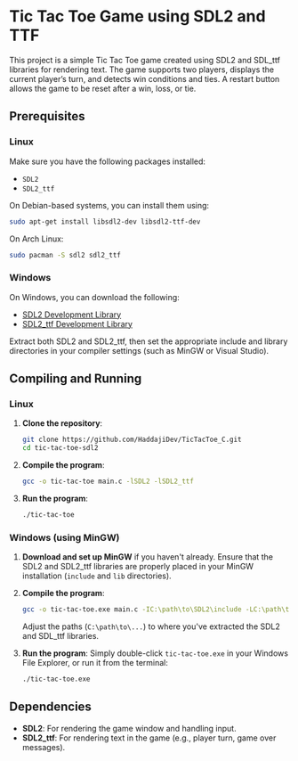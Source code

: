 
# Tic Tac Toe Game using SDL2 and TTF

This project is a simple Tic Tac Toe game created using SDL2 and SDL_ttf libraries for rendering text. The game supports two players, displays the current player’s turn, and detects win conditions and ties. A restart button allows the game to be reset after a win, loss, or tie.

## Prerequisites

### Linux
Make sure you have the following packages installed:
- `SDL2`
- `SDL2_ttf`

On Debian-based systems, you can install them using:
```bash
sudo apt-get install libsdl2-dev libsdl2-ttf-dev
```

On Arch Linux:
```bash
sudo pacman -S sdl2 sdl2_ttf
```

### Windows
On Windows, you can download the following:
- [SDL2 Development Library](https://libsdl.org/download-2.0.php)
- [SDL2_ttf Development Library](https://www.libsdl.org/projects/SDL_ttf/)

Extract both SDL2 and SDL2_ttf, then set the appropriate include and library directories in your compiler settings (such as MinGW or Visual Studio).

## Compiling and Running

### Linux
1. **Clone the repository**:
   ```bash
   git clone https://github.com/HaddajiDev/TicTacToe_C.git
   cd tic-tac-toe-sdl2
   ```

2. **Compile the program**:
   ```bash
   gcc -o tic-tac-toe main.c -lSDL2 -lSDL2_ttf
   ```

3. **Run the program**:
   ```bash
   ./tic-tac-toe
   ```

### Windows (using MinGW)
1. **Download and set up MinGW** if you haven't already. Ensure that the SDL2 and SDL2_ttf libraries are properly placed in your MinGW installation (`include` and `lib` directories).

2. **Compile the program**:
   ```bash
   gcc -o tic-tac-toe.exe main.c -IC:\path\to\SDL2\include -LC:\path\to\SDL2\lib -lSDL2 -IC:\path\to\SDL2_ttf\include -LC:\path\to\SDL2_ttf\lib -lSDL2_ttf
   ```

   Adjust the paths (`C:\path\to\...`) to where you've extracted the SDL2 and SDL_ttf libraries.

3. **Run the program**:
   Simply double-click `tic-tac-toe.exe` in your Windows File Explorer, or run it from the terminal:
   ```bash
   ./tic-tac-toe.exe
   ```

## Dependencies
- **SDL2**: For rendering the game window and handling input.
- **SDL2_ttf**: For rendering text in the game (e.g., player turn, game over messages).
